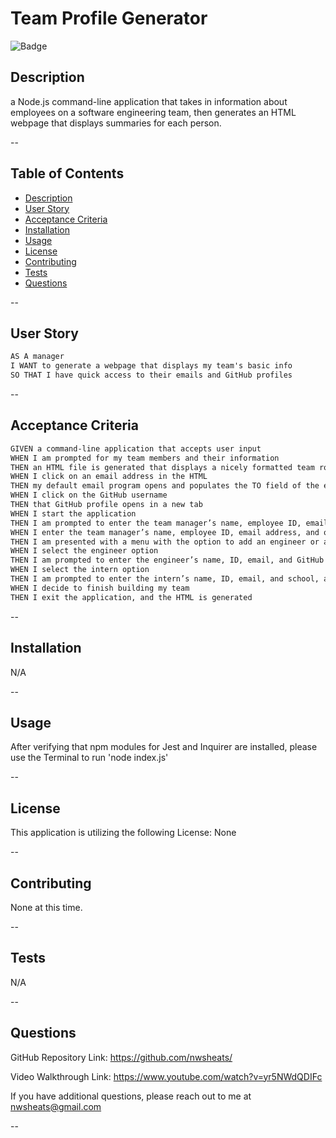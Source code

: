 # Team Profile Generator
  
  
![Badge](https://img.shields.io/badge/LICENSE-None-pink?style=for-the-badge&logo=github)
  
  
## Description
  
a Node.js command-line application that takes in information about employees on a software engineering team, then generates an HTML webpage that displays summaries for each person.
  
  
--
  
  
## Table of Contents
  
- [Description](#description)
- [User Story](#user-story)
- [Acceptance Criteria](#acceptance-criteria)
- [Installation](#installation)
- [Usage](#usage)
- [License](#license)
- [Contributing](#contributing)
- [Tests](#tests)
- [Questions](#questions)
  
  
--

## User Story

```md
AS A manager
I WANT to generate a webpage that displays my team's basic info
SO THAT I have quick access to their emails and GitHub profiles
```

--

## Acceptance Criteria

```md
GIVEN a command-line application that accepts user input
WHEN I am prompted for my team members and their information
THEN an HTML file is generated that displays a nicely formatted team roster based on user input
WHEN I click on an email address in the HTML
THEN my default email program opens and populates the TO field of the email with the address
WHEN I click on the GitHub username
THEN that GitHub profile opens in a new tab
WHEN I start the application
THEN I am prompted to enter the team manager’s name, employee ID, email address, and office number
WHEN I enter the team manager’s name, employee ID, email address, and office number
THEN I am presented with a menu with the option to add an engineer or an intern or to finish building my team
WHEN I select the engineer option
THEN I am prompted to enter the engineer’s name, ID, email, and GitHub username, and I am taken back to the menu
WHEN I select the intern option
THEN I am prompted to enter the intern’s name, ID, email, and school, and I am taken back to the menu
WHEN I decide to finish building my team
THEN I exit the application, and the HTML is generated
```

--

  
## Installation
  
N/A
  
  
--
  
  
## Usage
  
After verifying that npm modules for Jest and Inquirer are installed, please use the Terminal to run 'node index.js'
  
  
--
  
  
## License
  
This application is utilizing the following License: None
  
  
  
--
  
  
## Contributing
  
None at this time.
  
  
--
  
  
## Tests
  
N/A
  
  
--
  
  
## Questions
  
  
GitHub Repository Link: https://github.com/nwsheats/


Video Walkthrough Link: https://www.youtube.com/watch?v=yr5NWdQDIFc
  
If you have additional questions, please reach out to me at nwsheats@gmail.com
  
--
  
  